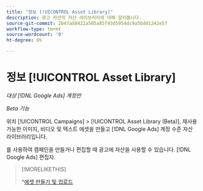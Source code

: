 ```yaml
---
title: "정보 [!UICONTROL Asset Library]"
description: 광고 자산의 자산 라이브러리에 대해 알아봅니다.
source-git-commit: 2b47ad8422a505a85f43d5954dc9a5bdd1242e57
workflow-type: tm+mt
source-wordcount: '0'
ht-degree: 0%

---
```


# 정보 [!UICONTROL Asset Library]

<!-- Combine with "Create" page into one page? -->

*대상 [!DNL Google Ads] 계정만*

*Beta 기능*

위치 [!UICONTROL Campaigns] > [!UICONTROL Asset Library (Beta)], 재사용 가능한 이미지, 비디오 및 텍스트 에셋을 만들고 [!DNL Google Ads] 계정 수준 자산 라이브러리입니다.

를 사용하여 캠페인을 만들거나 편집할 때 광고에 자산을 사용할 수 있습니다. [!DNL Google Ads] 편집자.

>[!MORELIKETHIS]
>
>*[에셋 만들기 및 업로드](/help/search-social-commerce/campaign-management/asset-library/asset-create.md)

